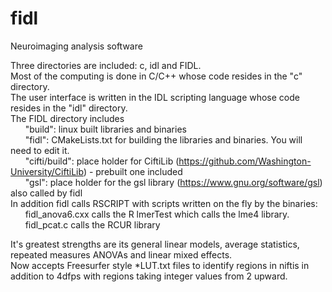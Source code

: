 # fidl
Neuroimaging analysis software

Three directories are included: c, idl and FIDL.  
Most of the computing is done in C/C++ whose code resides in the "c" directory.  
The user interface is written in the IDL scripting language whose code resides in the "idl" directory.  
The FIDL directory includes   
&nbsp;&nbsp;&nbsp;&nbsp;&nbsp;&nbsp;"build": linux built libraries and binaries  
&nbsp;&nbsp;&nbsp;&nbsp;&nbsp;&nbsp;"fidl": CMakeLists.txt for building the libraries and binaries. You will need to edit it.  
&nbsp;&nbsp;&nbsp;&nbsp;&nbsp;&nbsp;"cifti/build": place holder for CiftiLib (https://github.com/Washington-University/CiftiLib) - prebuilt one included    
&nbsp;&nbsp;&nbsp;&nbsp;&nbsp;&nbsp;"gsl": place holder for the gsl library (https://www.gnu.org/software/gsl) also called by fidl  
In addition fidl calls RSCRIPT with scripts written on the fly by the binaries:    
&nbsp;&nbsp;&nbsp;&nbsp;&nbsp;&nbsp;fidl_anova6.cxx calls the R lmerTest which calls the lme4 library.  
&nbsp;&nbsp;&nbsp;&nbsp;&nbsp;&nbsp;fidl_pcat.c calls the RCUR library  

It's greatest strengths are its general linear models, average statistics, repeated measures ANOVAs and linear mixed effects.  
Now accepts Freesurfer style \*LUT.txt files to identify regions in niftis in addition to 4dfps with regions taking integer values from 2 upward.
